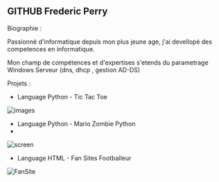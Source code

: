 ## GITHUB  Frederic Perry

Biographie : 


Passionné d'informatique depuis mon plus jeune age, j'ai devellopé des competences en informatique.

Mon champ de compétences et d'expertises s'etends du parametrage Windows Serveur (dns, dhcp , gestion AD-DS)


Projets :

- Language Python - Tic Tac Toe 

![images](https://github.com/user-attachments/assets/85ef3c78-f922-4db2-80c6-0fae41c7bfd3)


- Language Python - Mario Zombie Python
- 
![screen](https://github.com/user-attachments/assets/9c66380d-3cf9-4c3a-8a68-dd64fceeb527)



- Language HTML - Fan Sites Footballeur

![FanSite](https://github.com/user-attachments/assets/ba97759d-0f76-4fe5-8156-49ddc1991a36)





